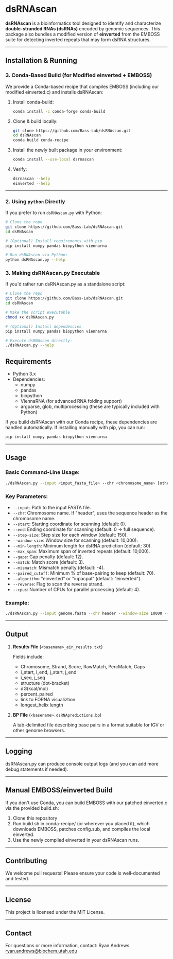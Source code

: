 # dsRNAscan

**dsRNAscan** is a bioinformatics tool designed to identify and characterize **double-stranded RNAs (dsRNAs)** encoded by genomic sequences. This package also bundles a modified version of **einverted** from the EMBOSS suite for detecting inverted repeats that may form dsRNA structures.

---

## Installation & Running

### 3. Conda-Based Build (for Modified einverted + EMBOSS)

We provide a Conda-based recipe that compiles EMBOSS (including our modified einverted.c) and installs dsRNAscan:

1. Install conda-build:
   ```bash
   conda install -c conda-forge conda-build
   ```

2. Clone & build locally:
   ```bash
   git clone https://github.com/Bass-Lab/dsRNAscan.git
   cd dsRNAscan
   conda build conda-recipe
   ```

3. Install the newly built package in your environment:
   ```bash
   conda install --use-local dsrnascan
   ```

4. Verify:
   ```bash
   dsrnascan --help
   einverted --help
   ```

---

### 2. Using `python` Directly

If you prefer to run `dsRNAscan.py` with Python:

```bash
# Clone the repo
git clone https://github.com/Bass-Lab/dsRNAscan.git
cd dsRNAscan

# (Optional) Install requirements with pip
pip install numpy pandas biopython viennarna

# Run dsRNAscan via Python:
python dsRNAscan.py --help
```

### 3. Making dsRNAscan.py Executable

If you'd rather run dsRNAscan.py as a standalone script:

```bash
# Clone the repo
git clone https://github.com/Bass-Lab/dsRNAscan.git
cd dsRNAscan

# Make the script executable
chmod +x dsRNAscan.py

# (Optional) Install dependencies
pip install numpy pandas biopython viennarna

# Execute dsRNAscan directly:
./dsRNAscan.py --help
```

## Requirements

- Python 3.x
- Dependencies:
  - numpy
  - pandas
  - biopython
  - ViennaRNA (for advanced RNA folding support)
  - argparse, glob, multiprocessing (these are typically included with Python)

If you build dsRNAscan with our Conda recipe, these dependencies are handled automatically. If installing manually with pip, you can run:

```bash
pip install numpy pandas biopython viennarna
```

---

## Usage

### Basic Command-Line Usage:

```bash
./dsRNAscan.py --input <input_fasta_file> --chr <chromosome_name> [other flags...]
```

### Key Parameters:

- `--input`: Path to the input FASTA file.
- `--chr`: Chromosome name. If "header", uses the sequence header as the chromosome name.
- `--start`: Starting coordinate for scanning (default: 0).
- `--end`: Ending coordinate for scanning (default: 0 → full sequence).
- `--step-size`: Step size for each window (default: 150).
- `--window-size`: Window size for scanning (default: 10,000).
- `--min-length`: Minimum length for dsRNA prediction (default: 30).
- `--max_span`: Maximum span of inverted repeats (default: 10,000).
- `--gaps`: Gap penalty (default: 12).
- `--match`: Match score (default: 3).
- `--mismatch`: Mismatch penalty (default: -4).
- `--paired_cutoff`: Minimum % of base-pairing to keep (default: 70).
- `--algorithm`: "einverted" or "iupacpal" (default: "einverted").
- `--reverse`: Flag to scan the reverse strand.
- `--cpus`: Number of CPUs for parallel processing (default: 4).

### Example:

```bash
./dsRNAscan.py --input genome.fasta --chr header --window-size 10000 --step-size 150
```

---

## Output

1. **Results File** (`<basename>_ein_results.txt`)
   
   Fields include:
   - Chromosome, Strand, Score, RawMatch, PercMatch, Gaps
   - i_start, i_end, j_start, j_end
   - i_seq, j_seq
   - structure (dot-bracket)
   - dG(kcal/mol)
   - percent_paired
   - link to FORNA visualiztion 
   - longest_helix length

2. **BP File** (`<basename>.dsRNApredictions.bp`)
   
   A tab-delimited file describing base pairs in a format suitable for IGV or other genome browsers.

---

## Logging

dsRNAscan.py can produce console output logs (and you can add more debug statements if needed).

---

## Manual EMBOSS/einverted Build

If you don't use Conda, you can build EMBOSS with our patched einverted.c via the provided build.sh:

1. Clone this repository
2. Run build.sh in conda-recipe/ (or wherever you placed it), which downloads EMBOSS, patches config.sub, and compiles the local einverted.
3. Use the newly compiled einverted in your dsRNAscan runs.

---

## Contributing

We welcome pull requests! Please ensure your code is well-documented and tested.

---

## License

This project is licensed under the MIT License.

---

## Contact

For questions or more information, contact:
Ryan Andrews ryan.andrews@biochem.utah.edu

